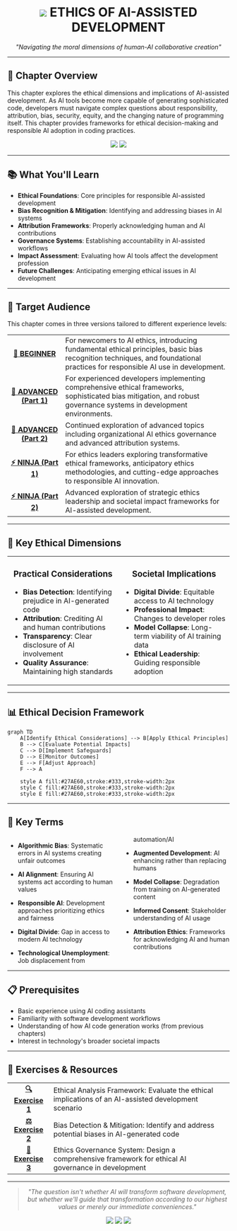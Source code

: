 <div align="center">

# <img src="https://img.shields.io/badge/-CHAPTER_11-27AE60?style=for-the-badge"/> ETHICS OF AI-ASSISTED DEVELOPMENT

<p align="center">
<i>"Navigating the moral dimensions of human-AI collaborative creation"</i>
</p>

</div>

---

## 🚀 Chapter Overview

This chapter explores the ethical dimensions and implications of AI-assisted development. As AI tools become more capable of generating sophisticated code, developers must navigate complex questions about responsibility, attribution, bias, security, equity, and the changing nature of programming itself. This chapter provides frameworks for ethical decision-making and responsible AI adoption in coding practices.

<div align="center">
<img src="https://img.shields.io/badge/Reading_Time-50_minutes-blue?style=flat-square"/>
<img src="https://img.shields.io/badge/Practice_Time-90_minutes-green?style=flat-square"/>
</div>

---

## 📚 What You'll Learn

- **Ethical Foundations**: Core principles for responsible AI-assisted development
- **Bias Recognition & Mitigation**: Identifying and addressing biases in AI systems
- **Attribution Frameworks**: Properly acknowledging human and AI contributions
- **Governance Systems**: Establishing accountability in AI-assisted workflows
- **Impact Assessment**: Evaluating how AI tools affect the development profession
- **Future Challenges**: Anticipating emerging ethical issues in AI development

---

## 🎯 Target Audience

This chapter comes in three versions tailored to different experience levels:

<table>
  <tr>
    <td align="center"><b><a href="./Chapter_11_Beginner.md">🌱 BEGINNER</a></b></td>
    <td>For newcomers to AI ethics, introducing fundamental ethical principles, basic bias recognition techniques, and foundational practices for responsible AI use in development.</td>
  </tr>
  <tr>
    <td align="center"><b><a href="./Chapter_11_Advanced_Part1.md">🔧 ADVANCED (Part 1)</a></b></td>
    <td>For experienced developers implementing comprehensive ethical frameworks, sophisticated bias mitigation, and robust governance systems in development environments.</td>
  </tr>
  <tr>
    <td align="center"><b><a href="./Chapter_11_Advanced_Part2.md">🔧 ADVANCED (Part 2)</a></b></td>
    <td>Continued exploration of advanced topics including organizational AI ethics governance and advanced attribution systems.</td>
  </tr>
  <tr>
    <td align="center"><b><a href="./Chapter_11_Ninja_Part1.md">⚡ NINJA (Part 1)</a></b></td>
    <td>For ethics leaders exploring transformative ethical frameworks, anticipatory ethics methodologies, and cutting-edge approaches to responsible AI innovation.</td>
  </tr>
  <tr>
    <td align="center"><b><a href="./Chapter_11_Ninja_Part2.md">⚡ NINJA (Part 2)</a></b></td>
    <td>Advanced exploration of strategic ethics leadership and societal impact frameworks for AI-assisted development.</td>
  </tr>
</table>

---

## 🧩 Key Ethical Dimensions

<table>
  <tr>
    <td width="50%" align="center">
      <h3>Practical Considerations</h3>
      <ul align="left">
        <li><b>Bias Detection</b>: Identifying prejudice in AI-generated code</li>
        <li><b>Attribution</b>: Crediting AI and human contributions</li>
        <li><b>Transparency</b>: Clear disclosure of AI involvement</li>
        <li><b>Quality Assurance</b>: Maintaining high standards</li>
      </ul>
    </td>
    <td width="50%" align="center">
      <h3>Societal Implications</h3>
      <ul align="left">
        <li><b>Digital Divide</b>: Equitable access to AI technology</li>
        <li><b>Professional Impact</b>: Changes to developer roles</li>
        <li><b>Model Collapse</b>: Long-term viability of AI training data</li>
        <li><b>Ethical Leadership</b>: Guiding responsible adoption</li>
      </ul>
    </td>
  </tr>
</table>

---

## 📊 Ethical Decision Framework

```mermaid
graph TD
    A[Identify Ethical Considerations] --> B[Apply Ethical Principles]
    B --> C[Evaluate Potential Impacts]
    C --> D[Implement Safeguards]
    D --> E[Monitor Outcomes]
    E --> F[Adjust Approach]
    F --> A
    
    style A fill:#27AE60,stroke:#333,stroke-width:2px
    style C fill:#27AE60,stroke:#333,stroke-width:2px
    style E fill:#27AE60,stroke:#333,stroke-width:2px
```

---

## 🔑 Key Terms

<div style="column-count: 2; column-gap: 20px;">

- **Algorithmic Bias**: Systematic errors in AI systems creating unfair outcomes

- **AI Alignment**: Ensuring AI systems act according to human values

- **Responsible AI**: Development approaches prioritizing ethics and fairness

- **Digital Divide**: Gap in access to modern AI technology

- **Technological Unemployment**: Job displacement from automation/AI

- **Augmented Development**: AI enhancing rather than replacing humans

- **Model Collapse**: Degradation from training on AI-generated content

- **Informed Consent**: Stakeholder understanding of AI usage

- **Attribution Ethics**: Frameworks for acknowledging AI and human contributions
</div>

---

## 📋 Prerequisites

- Basic experience using AI coding assistants
- Familiarity with software development workflows
- Understanding of how AI code generation works (from previous chapters)
- Interest in technology's broader societal impacts

---

## 📝 Exercises & Resources

<table>
  <tr>
    <td align="center"><b><a href="./exercises/exercise_1_ethical_analysis.md">🔍 Exercise 1</a></b></td>
    <td>Ethical Analysis Framework: Evaluate the ethical implications of an AI-assisted development scenario</td>
  </tr>
  <tr>
    <td align="center"><b><a href="./exercises/exercise_2_bias_detection.md">⚖️ Exercise 2</a></b></td>
    <td>Bias Detection & Mitigation: Identify and address potential biases in AI-generated code</td>
  </tr>
  <tr>
    <td align="center"><b><a href="./exercises/exercise_3_governance.md">🔐 Exercise 3</a></b></td>
    <td>Ethics Governance System: Design a comprehensive framework for ethical AI governance in development</td>
  </tr>
</table>

---

<div align="center">

> *"The question isn't whether AI will transform software development, but whether we'll guide that transformation according to our highest values or merely our immediate conveniences."*

[<img src="https://img.shields.io/badge/⬅️_Previous_Chapter-blue?style=for-the-badge"/>](../Chapter_10_Collaboration/README.md)
[<img src="https://img.shields.io/badge/⬆️_Back_to_Contents-green?style=for-the-badge"/>](../README.md)
[<img src="https://img.shields.io/badge/➡️_Next_Chapter-orange?style=for-the-badge"/>](../Chapter_12_Future/README.md)

</div>
